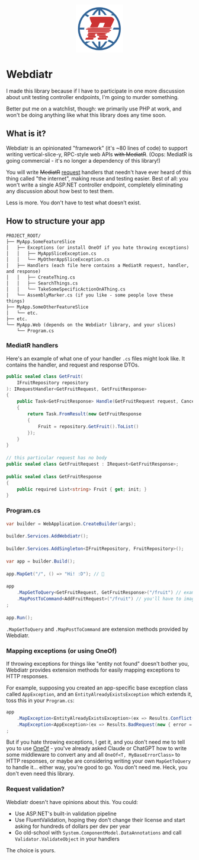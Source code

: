 <center><img src="package-icon.png" width="128"></center>

# Webdiatr

I made this library because if I have to participate in one more discussion about unit testing controller endpoints, I'm going to murder something.

Better put me on a watchlist, though: we primarily use PHP at work, and won't be doing anything like what this library does any time soon.

## What is it?

Webdiatr is an opinionated "framework" (it's ~80 lines of code) to support writing vertical-slice-y, RPC-style web APIs ~~with MediatR~~. (Oops: MediatR is going commercial - it's no longer a dependency of this library!)

You will write ~~MediatR~~ <u>request</u> handlers that needn't have ever heard of this thing called "the internet", making reuse and testing easier. Best of all: you won't write a single ASP.NET controller endpoint, completely eliminating any discussion about how best to test them.

Less is more. You don't have to test what doesn't exist.

## How to structure your app

```
PROJECT_ROOT/
├── MyApp.SomeFeatureSlice
│   ├── Exceptions (or install OneOf if you hate throwing exceptions)
│   │   ├── MyAppSliceException.cs
│   │   └── MyOtherAppSliceException.cs
│   ├── Handlers (each file here contains a MediatR request, handler, and response)
│   │   ├── CreateThing.cs
│   │   ├── SearchThings.cs
│   │   └── TakeSomeSpecificActionOnAThing.cs
│   └── AssemblyMarker.cs (if you like - some people love these things)
├── MyApp.SomeOtherFeatureSlice
│   └── etc.
├── etc.
└── MyApp.Web (depends on the Webdiatr library, and your slices)
    └── Program.cs
```

### MediatR handlers

Here's an example of what one of your handler `.cs` files might look like. It contains the handler, and request and response DTOs.

```c#
public sealed class GetFruit(
    IFruitRepository repository
): IRequestHandler<GetFruitRequest, GetFruitResponse>
{
    public Task<GetFruitResponse> Handle(GetFruitRequest request, CancellationToken cancellationToken)
    {
        return Task.FromResult(new GetFruitResponse
        {
            Fruit = repository.GetFruit().ToList()
        });
    }
}

// this particular request has no body
public sealed class GetFruitRequest : IRequest<GetFruitResponse>;

public sealed class GetFruitResponse
{
    public required List<string> Fruit { get; init; }
}
```

### Program.cs

```c#
var builder = WebApplication.CreateBuilder(args);

builder.Services.AddWebdiatr();

builder.Services.AddSingleton<IFruitRepository, FruitRepository>();

var app = builder.Build();

app.MapGet("/", () => "Hi! :D"); // 👋

app
    .MapGetToQuery<GetFruitRequest, GetFruitResponse>("/fruit") // example above
    .MapPostToCommand<AddFruitRequest>("/fruit") // you'll have to imagine this one
;

app.Run();
```

`.MapGetToQuery` and `.MapPostToCommand` are extension methods provided by Webdiatr.

### Mapping exceptions (or using OneOf)

If throwing exceptions for things like "entity not found" doesn't bother you, Webdiatr provides extension methods for easily mapping exceptions to HTTP responses.

For example, supposing you created an app-specific base exception class called `AppException`, and an `EntityAlreadyExistsException` which extends it, toss this in your `Program.cs`:

```c#
app
    .MapException<EntityAlreadyExistsException>(ex => Results.Conflict(new { type = ex.EntityType, id = ex.Identifier, error = ex.Message }))
    .MapException<AppException>(ex => Results.BadRequest(new { error = ex.Message }))
;
```

But if you hate throwing exceptions, I get it, and you don't need me to tell you to use [OneOf](https://github.com/mcintyre321/OneOf) - you've already asked Claude or ChatGPT how to write some middleware to convert any and all `OneOf<T, MyBaseErrorClass>` to HTTP responses, or maybe are considering writing your own `MapGetToQuery` to handle it... either way, you're good to go. You don't need me. Heck, you don't even need this library.

### Request validation?

Webdiatr doesn't have opinions about this. You could:

* Use ASP.NET's built-in validation pipeline
* Use FluentValidation, hoping they don't change their license and start asking for hundreds of dollars per dev per year
* Go old-school with `System.ComponentModel.DataAnnotations` and call `Validator.ValidateObject` in your handlers

The choice is yours.
